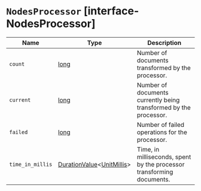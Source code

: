 # `NodesProcessor` [interface-NodesProcessor]

| Name | Type | Description |
| - | - | - |
| `count` | [long](./long.md) | Number of documents transformed by the processor. |
| `current` | [long](./long.md) | Number of documents currently being transformed by the processor. |
| `failed` | [long](./long.md) | Number of failed operations for the processor. |
| `time_in_millis` | [DurationValue](./DurationValue.md)<[UnitMillis](./UnitMillis.md)> | Time, in milliseconds, spent by the processor transforming documents. |
